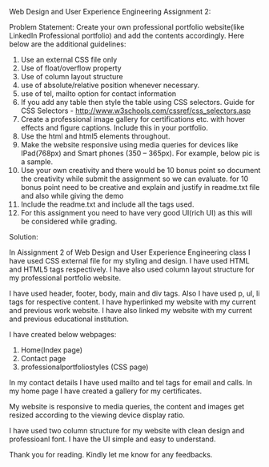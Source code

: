 Web Design and User Experience Engineering Assignment 2:

Problem Statement:
Create your own professional portfolio website(like LinkedIn Professional portfolio) and add the contents accordingly. Here below are the additional guidelines:
1. Use an external CSS file only
2. Use of float/overflow property
3. Use of column layout structure
4. use of absolute/relative position whenever necessary.
5. use of tel, mailto option for contact information 
6. If you add any table then style the table using CSS selectors. Guide for CSS 
Selectors - http://www.w3schools.com/cssref/css_selectors.asp
7. Create a professional  image gallery for certifications etc. with hover effects 
and figure captions. Include this in your portfolio.
8. Use the html and  html5 elements throughout. 
9. Make the website responsive using media queries for devices like 
IPad(768px) and Smart phones (350 – 365px). For example, below pic is a 
sample. 
10. Use your own creativity and there would be 10 bonus point so document 
the creativity while submit the assignment so we can evaluate. for 10 bonus 
point need to be creative and explain and justify in readme.txt file and also 
while giving the demo
11. Include the readme.txt and include all the tags used. 
12. For this assignment you need to have very good UI(rich UI) as this will be 
considered while grading.

Solution:

In Aissignment 2 of Web Design and User Experience Engineering class I have used CSS external file for my styling and design. I have used HTML and HTML5 tags respectively. I have also used column layout structure for my professional portfolio website.

I have used header, footer, body, main and div tags. Also I have used p, ul, li tags for respective content. I have hyperlinked my website with my current and previous work website. I have also linked my website with my current and previous educational institution.

I have created below webpages:
1. Home(Index page)
2. Contact page
3. professionalportfoliostyles (CSS page)

In my contact details I have used mailto and tel tags for email and calls. In my home page I have created a gallery for my certificates.

My website is responsive to media queries, the content and images get resized according to the viewing device display ratio.

I have used two column structure for my website with clean design and professioanl font. I have the UI simple and easy to understand.

Thank you for reading. Kindly let me know for any feedbacks.
